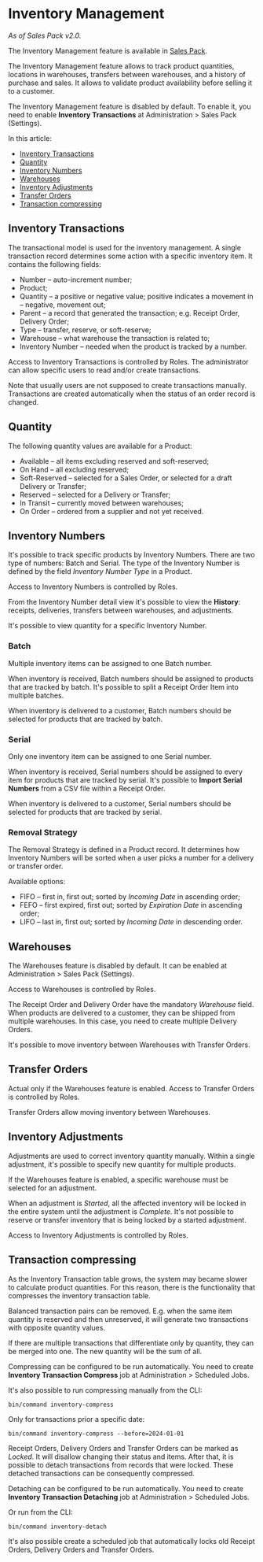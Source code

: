 # Inventory Management

*As of Sales Pack v2.0.*

The Inventory Management feature is available in [Sales Pack](https://www.espocrm.com/extensions/sales-pack/).

The Inventory Management feature allows to track product quantities, locations in warehouses, transfers between warehouses, and a history of purchase and sales. It allows to validate product availability before selling it to a customer.

The Inventory Management feature is disabled by default. To enable it, you need to enable **Inventory Transactions** at Administration > Sales Pack (Settings).

In this article:

* [Inventory Transactions](#inventory-transactions)
* [Quantity](#quantity)
* [Inventory Numbers](#inventory-numbers)
* [Warehouses](#warehouses)
* [Inventory Adjustments](#inventory-adjustments)
* [Transfer Orders](#transfer-orders)
* [Transaction compressing](#transaction-compressing)

## Inventory Transactions

The transactional model is used for the inventory management. A single transaction record determines some action with a specific inventory item. It contains the following fields:

* Number – auto-increment number;
* Product;
* Quantity – a positive or negative value; positive indicates a movement in – negative, movement out;
* Parent – a record that generated the transaction; e.g. Receipt Order, Delivery Order;
* Type – transfer, reserve, or soft-reserve;
* Warehouse – what warehouse the transaction is related to;
* Inventory Number – needed when the product is tracked by a number.

Access to Inventory Transactions is controlled by Roles. The administrator can allow specific users to read and/or create transactions.

Note that usually users are not supposed to create transactions manually. Transactions are created automatically when the status of an order record is changed.

## Quantity

The following quantity values are available for a Product:

* Available – all items excluding reserved and soft-reserved;
* On Hand – all excluding reserved;
* Soft-Reserved – selected for a Sales Order, or selected for a draft Delivery or Transfer;
* Reserved – selected for a Delivery or Transfer;
* In Transit – currently moved between warehouses;
* On Order – ordered from a supplier and not yet received.

## Inventory Numbers

It's possible to track specific products by Inventory Numbers. There are two type of numbers: Batch and Serial. The type of the Inventory Number is defined by the field *Inventory Number Type* in a Product.

Access to Inventory Numbers is controlled by Roles.

From the Inventory Number detail view it's possible to view the **History**: receipts, deliveries, transfers between warehouses, and adjustments.

It's possible to view quantity for a specific Inventory Number.

### Batch

Multiple inventory items can be assigned to one Batch number.

When inventory is received, Batch numbers should be assigned to products that are tracked by batch. It's possible to split a Receipt Order Item into multiple batches.

When inventory is delivered to a customer, Batch numbers should be selected for products that are tracked by batch.

### Serial

Only one inventory item can be assigned to one Serial number.

When inventory is received, Serial numbers should be assigned to every item for products that are tracked by serial. It's possible to **Import Serial Numbers** from a CSV file within a Receipt Order.

When inventory is delivered to a customer, Serial numbers should be selected for products that are tracked by serial.

### Removal Strategy

The Removal Strategy is defined in a Product record. It determines how Inventory Numbers will be sorted when a user picks a number for a delivery or transfer order.

Available options:

* FIFO – first in, first out; sorted by *Incoming Date* in ascending order;
* FEFO – first expired, first out; sorted by *Expiration Date* in ascending order;
* LIFO – last in, first out; sorted by *Incoming Date* in descending order.

## Warehouses

The Warehouses feature is disabled by default. It can be enabled at Administration > Sales Pack (Settings).

Access to Warehouses is controlled by Roles.

The Receipt Order and Delivery Order have the mandatory *Warehouse* field. When products are delivered to a customer, they can be shipped from multiple warehouses. In this case, you need to create multiple Delivery Orders.

It's possible to move inventory between Warehouses with Transfer Orders.

## Transfer Orders

Actual only if the Warehouses feature is enabled. Access to Transfer Orders is controlled by Roles.

Transfer Orders allow moving inventory between Warehouses.

## Inventory Adjustments

Adjustments are used to correct inventory quantity manually. Within a single adjustment, it's possible to specify new quantity for multiple products.

If the Warehouses feature is enabled, a specific warehouse must be selected for an adjustment.

When an adjustment is *Started*, all the affected inventory will be locked in the entire system until the adjustment is *Complete*. It's not possible to reserve or transfer inventory that is being locked by a started adjustment.

Access to Inventory Adjustments is controlled by Roles.

## Transaction compressing

As the Inventory Transaction table grows, the system may became slower to calculate product quantities. For this reason, there is the functionality that compresses the inventory transaction table.

Balanced transaction pairs can be removed. E.g. when the same item quantity is reserved and then unreserved, it will generate two transactions with opposite quantity values.

If there are multiple transactions that differentiate only by quantity, they can be merged into one. The new quantity will be the sum of all.

Compressing can be configured to be run automatically. You need to create **Inventory Transaction Compress** job at Administration > Scheduled Jobs.

It's also possible to run compressing manually from the CLI:

```
bin/command inventory-compress
```

Only for transactions prior a specific date:

```
bin/command inventory-compress --before=2024-01-01
```

Receipt Orders, Delivery Orders and Transfer Orders can be marked as *Locked*. It will disallow changing their status and items. After that, it is possible to detach transactions from records that were locked. These detached transactions can be consequently compressed.

Detaching can be configured to be run automatically. You need to create **Inventory Transaction Detaching** job at Administration > Scheduled Jobs.

Or run from the CLI:

```
bin/command inventory-detach
```

It's also possible create a scheduled job that automatically locks old Receipt Orders, Delivery Orders and Transfer Orders.
